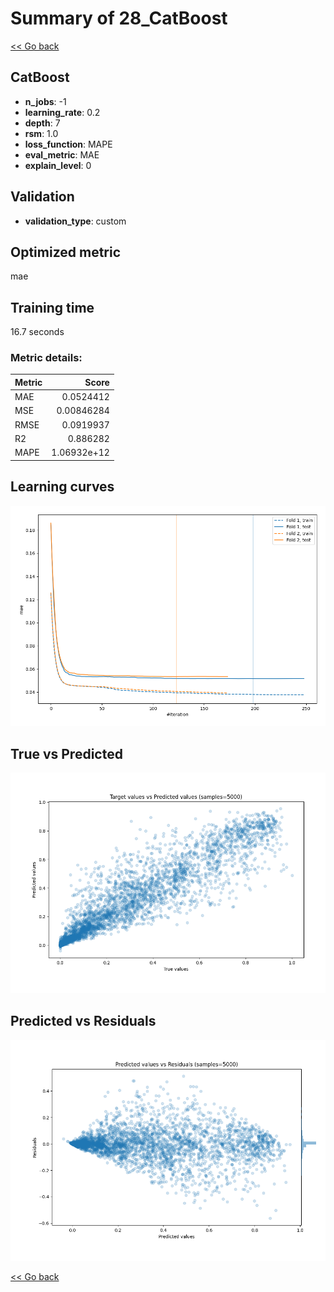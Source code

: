 # Summary of 28_CatBoost

[<< Go back](../README.md)


## CatBoost
- **n_jobs**: -1
- **learning_rate**: 0.2
- **depth**: 7
- **rsm**: 1.0
- **loss_function**: MAPE
- **eval_metric**: MAE
- **explain_level**: 0

## Validation
 - **validation_type**: custom

## Optimized metric
mae

## Training time

16.7 seconds

### Metric details:
| Metric   |       Score |
|:---------|------------:|
| MAE      | 0.0524412   |
| MSE      | 0.00846284  |
| RMSE     | 0.0919937   |
| R2       | 0.886282    |
| MAPE     | 1.06932e+12 |



## Learning curves
![Learning curves](learning_curves.png)
## True vs Predicted

![True vs Predicted](true_vs_predicted.png)


## Predicted vs Residuals

![Predicted vs Residuals](predicted_vs_residuals.png)



[<< Go back](../README.md)
